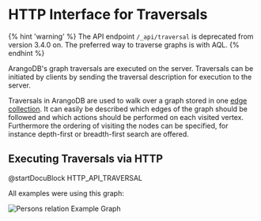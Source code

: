 HTTP Interface for Traversals
=============================

{% hint 'warning' %}
The API endpoint `/_api/traversal` is deprecated from version 3.4.0 on.
The preferred way to traverse graphs is with AQL.
{% endhint %}

ArangoDB's graph traversals are executed on the server. Traversals can be 
initiated by clients by sending the traversal description for execution to
the server.

Traversals in ArangoDB are used to walk over a graph stored in one
[edge collection](../../Manual/Appendix/Glossary.html#edge-collection).
It can easily be described which edges of the graph should be followed
and which actions should be performed on each visited vertex.
Furthermore the ordering of visiting the nodes can be
specified, for instance depth-first or breadth-first search
are offered.

Executing Traversals via HTTP
-----------------------------

@startDocuBlock HTTP_API_TRAVERSAL

All examples were using this graph:

![Persons relation Example Graph](knows_graph.png)
